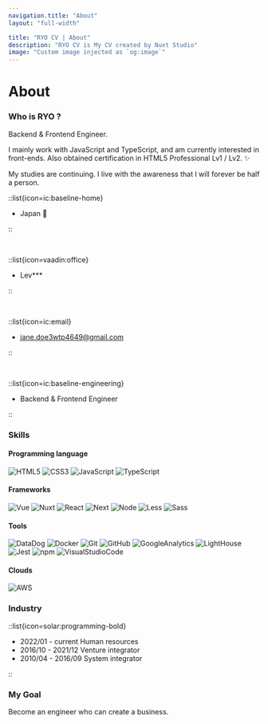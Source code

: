 ```yaml
---
navigation.title: "About"
layout: "full-width"

title: "RYO CV | About"
description: "RYO CV is My CV created by Nuxt Studio"
image: "Custom image injected as `og:image`"
---
```


# About

### Who is RYO ?

Backend & Frontend Engineer.

I mainly work with JavaScript and TypeScript, and am currently interested in front-ends.
Also obtained certification in HTML5 Professional Lv1 / Lv2. :sparkles:

My studies are continuing. I live with the awareness that I will forever be half a person.

::list{icon=ic:baseline-home}

- Japan :japan:

::

<br>

::list{icon=vaadin:office}

- Lev\*\*\*

::

<br>

::list{icon=ic:email}

- jane.doe3wtp4649@gmail.com

::

<br>

::list{icon=ic:baseline-engineering}

- Backend & Frontend Engineer

::

### Skills

#### Programming language

![HTML5](https://img.shields.io/badge/-HTML-000?logo=HTML5)
![CSS3](https://img.shields.io/badge/-CSS-000?logo=CSS3)
![JavaScript](https://img.shields.io/badge/-JavaScript-000?logo=javascript)
![TypeScript](https://img.shields.io/badge/-TypeScript-000?logo=typescript)

#### Frameworks

![Vue](https://img.shields.io/badge/-Vue.js-000?logo=vue.js)
![Nuxt](https://img.shields.io/badge/-Nuxt.js-000?logo=nuxt.js)
![React](https://img.shields.io/badge/-React-000?logo=React)
![Next](https://img.shields.io/badge/-Next.js-000?logo=next.js)
![Node](https://img.shields.io/badge/-Node.js-000?logo=node.js)
![Less](https://img.shields.io/badge/-Less-000?logo=less)
![Sass](https://img.shields.io/badge/-Sass-000?logo=sass)

#### Tools

![DataDog](https://img.shields.io/badge/-DataDog-000?logo=datadog)
![Docker](https://img.shields.io/badge/-Docker-000?logo=docker)
![Git](https://img.shields.io/badge/-git-000?logo=git)
![GitHub](https://img.shields.io/badge/-GitHub-000?logo=github)
![GoogleAnalytics](https://img.shields.io/badge/-GoogleAnalytics-000?logo=google-analytics)
![LightHouse](https://img.shields.io/badge/-LightHouse-000?logo=lighthouse)
![Jest](https://img.shields.io/badge/-Jest-000?logo=jest)
![npm](https://img.shields.io/badge/-npm-000?logo=npm)
![VisualStudioCode](https://img.shields.io/badge/-VisualStudioCode-000?logo=VisualStudioCode)

#### Clouds

![AWS](https://img.shields.io/badge/-AWS-000?logo=amazon)

### Industry

::list{icon=solar:programming-bold}

- 2022/01 - current Human resources
- 2016/10 - 2021/12 Venture integrator
- 2010/04 - 2016/09 System integrator

::

### My Goal

Become an engineer who can create a business.

